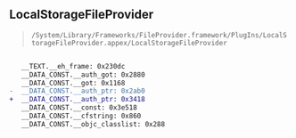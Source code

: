## LocalStorageFileProvider

> `/System/Library/Frameworks/FileProvider.framework/PlugIns/LocalStorageFileProvider.appex/LocalStorageFileProvider`

```diff

   __TEXT.__eh_frame: 0x230dc
   __DATA_CONST.__auth_got: 0x2880
   __DATA_CONST.__got: 0x1168
-  __DATA_CONST.__auth_ptr: 0x2ab0
+  __DATA_CONST.__auth_ptr: 0x3418
   __DATA_CONST.__const: 0x3e518
   __DATA_CONST.__cfstring: 0x860
   __DATA_CONST.__objc_classlist: 0x288

```
